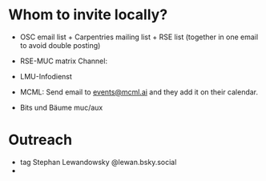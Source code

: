 # Whom to invite locally?

- OSC email list + Carpentries mailing list + RSE list (together in one email to avoid double posting)
- RSE-MUC matrix Channel: 

- LMU-Infodienst
- MCML: Send email to events@mcml.ai and they add it on their calendar.
- Bits und Bäume muc/aux

# Outreach

- tag Stephan Lewandowsky @lewan.bsky.social
- 